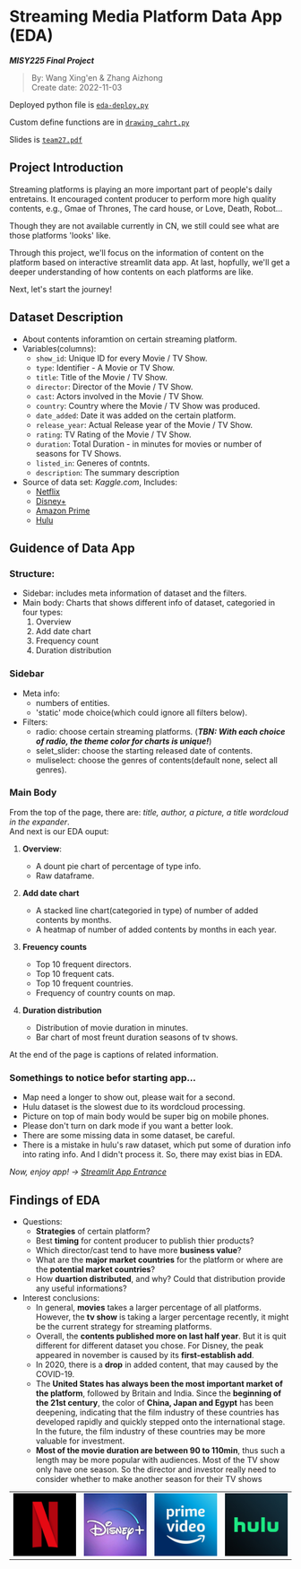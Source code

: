 # Streaming Media Platform Data App (EDA)
***MISY225 Final Project***

>By: Wang Xing'en & Zhang Aizhong  
>Create date: 2022-11-03  

Deployed python file is [`eda-deploy.py`](https://github.com/Derekwang2002/Final_Project/blob/master/eda-deploy.py)  

Custom define functions are in [`drawing_cahrt.py`](https://github.com/Derekwang2002/Final_Project/blob/master/drawing_chart.py)  

Slides is [`team27.pdf`](https://github.com/Derekwang2002/Final_Project/blob/master/team27.pdf)  


## Project Introduction
Streaming platforms is playing an more important part of people's daily entretains. It encouraged content producer to perform more high quality contents, e.g., Gmae of Thrones, The card house, or Love, Death, Robot...

Though they are not available currently in CN, we still could see what are those platforms 'looks' like.

Through this project, we'll focus on the information of content on the platform based on interactive streamlit data app. At last, hopfully, we'll get a deeper understanding of how contents on each platforms are like.

Next, let's start the journey!

## Dataset Description
- About contents inforamtion on certain streaming platform.
- Variables(columns):
  - `show_id`: Unique ID for every Movie / TV Show.
  - `type`: Identifier - A Movie or TV Show.
  - `title`: Title of the Movie / TV Show.
  - `director`: Director of the Movie / TV Show.
  - `cast`: Actors involved in the Movie / TV Show.
  - `country`: Country where the Movie / TV Show was produced.
  - `date_added`: Date it was added on the certain platform.
  - `release_year`: Actual Release year of the Movie / TV Show.
  - `rating`: TV Rating of the Movie / TV Show.
  - `duration`: Total Duration - in minutes for movies or number of seasons for TV Shows.
  - `listed_in`: Generes of contnts.
  - `description`: The summary description
- Source of data set: *Kaggle.com*, Includes:
  - [Netflix](https://www.kaggle.com/datasets/shivamb/netflix-shows)
  - [Disney+](https://www.kaggle.com/datasets/shivamb/disney-movies-and-tv-shows)
  - [Amazon Prime](https://www.kaggle.com/datasets/shivamb/amazon-prime-movies-and-tv-shows)
  - [Hulu](https://www.kaggle.com/datasets/shivamb/hulu-movies-and-tv-shows)


## Guidence of Data App
### Structure:
- Sidebar: includes meta information of dataset and the filters.
- Main body: Charts that shows different info of dataset, categoried in four types:
  1. Overview
  2. Add date chart
  3. Frequency count
  4. Duration distribution

### Sidebar
- Meta info:
  - numbers of entities.
  - 'static' mode choice(which could ignore all filters below).
- Filters:
  - radio: choose certain streaming platforms.
  (***TBN: With each choice of radio, the theme color for charts is unique!***)
  - selet_slider: choose the starting released date of contents.
  - muliselect: choose the genres of contents(default none, select all genres).

### Main Body  
From the top of the page, there are: *title, author, a picture, a title wordcloud in the expander*.  
And next is our EDA ouput:  
1. **Overview**:
    - A dount pie chart of percentage of type info.
    - Raw dataframe.  

2. **Add date chart**
    - A stacked line chart(categoried in type) of number of added contents by months.
    - A heatmap of number of added contents by months in each year.  

3. **Freuency counts**
    - Top 10 frequent directors.
    - Top 10 frequent cats.
    - Top 10 frequent countries.
    - Frequency of country counts on map.  

4. **Duration distribution**
    - Distribution of movie duration in minutes.
    - Bar chart of most freunt duration seasons of tv shows.  


At the end of the page is captions of related information.  

### Somethings to notice befor starting app...

- Map need a longer to show out, please wait for a second.
- Hulu dataset is the slowest due to its wordcloud processing.
- Picture on top of main body would be super big on mobile phones.
- Please don't turn on dark mode if you want a better look.
- There are some missing data in some dataset, be careful.
- There is a mistake in hulu's raw dataset, which put some of duration info into rating info. And I didn't process it. So, there may exist bias in EDA.


*Now, enjoy app! ->* [*Streamlit App Entrance*](https://derekwang2002-final-project-eda-deploy-sqq3hk.streamlit.app/)

## Findings of EDA
- Questions:
  - **Strategies** of certain platform?
  - Best **timing** for content producer to publish thier products?
  - Which director/cast tend to have more **business value**?
  - What are the **major market countries** for the platform or where are the **potential market countries**?
  - How **duartion distributed**, and why? Could that distribution provide any useful informations?
- Interest conclusions:
  - In general, **movies** takes a larger percentage of all platforms. However, the **tv show** is taking a larger percentage recently, it might be the current strategy for streaming platforms.
  - Overall, the **contents published more on last half year**. But it is quit different for different dataset you chose. For Disney, the peak appeared in november is caused by its **first-establish add**.
  - In 2020, there is a **drop** in added content, that may caused by the COVID-19.
  - The **United States has always been the most important market of the platform**, followed by Britain and India. Since the **beginning of the 21st century**, the color of **China, Japan and Egypt** has been deepening, indicating that the film industry of these countries has developed rapidly and quickly stepped onto the international stage. In the future, the film industry of these countries may be more valuable for investment.
  - **Most of the movie duration are between 90 to 110min**, thus such a length may be more popular with audiences. Most of the TV show only have one season. So the director and investor really need to consider whether to make another season for their TV shows


<table><tr>
<td><img src="netflix_icon.jpeg" width="150"/></td>
<td><img src="disney_icon.jpeg" width="150"/></td>
<td><img src="amazon_icon.png" width="150"/></td>
<td><img src="hulu_icon.jpg" width="150"/></td>
</tr><table>
